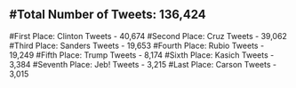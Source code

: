 #Total Number of Tweets: 136,424 
---
#First Place: Clinton Tweets - 40,674
#Second Place: Cruz Tweets - 39,062
#Third Place: Sanders Tweets - 19,653
#Fourth Place: Rubio Tweets - 19,249
#Fifth Place: Trump Tweets - 8,174
#Sixth Place: Kasich Tweets - 3,384
#Seventh Place: Jeb! Tweets - 3,215
#Last Place: Carson Tweets - 3,015
